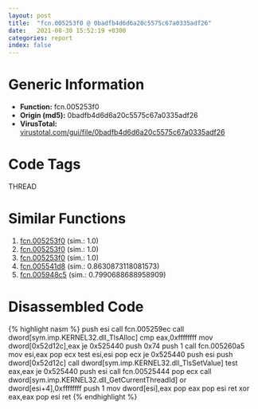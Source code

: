 ```yaml
---
layout: post
title:  "fcn.005253f0 @ 0badfb4d6d6a20c5575c67a0335adf26"
date:   2021-08-30 15:52:19 +0300
categories: report
index: false
---
```


# Generic Information
- **Function:** fcn.005253f0
- **Origin (md5):** 0badfb4d6d6a20c5575c67a0335adf26
- **VirusTotal:** [virustotal.com/gui/file/0badfb4d6d6a20c5575c67a0335adf26][virustotal_ref]

# Code Tags
<span class="tag" id="THREAD">THREAD</span>


# Similar Functions

1. [fcn.005253f0][similar_1_ref] (sim.: 1.0)
2. [fcn.005253f0][similar_2_ref] (sim.: 1.0)
3. [fcn.005253f0][similar_3_ref] (sim.: 1.0)
4. [fcn.005541d8][similar_4_ref] (sim.: 0.8630873118081573)
5. [fcn.005948c5][similar_5_ref] (sim.: 0.7990688688958909)


# Disassembled Code

{% highlight nasm %}
push esi
call fcn.005259ec
call dword[sym.imp.KERNEL32.dll_TlsAlloc]
cmp eax,0xffffffff
mov dword[0x52d12c],eax
je 0x525440
push 0x74
push 1
call fcn.005260a5
mov esi,eax
pop ecx
test esi,esi
pop ecx
je 0x525440
push esi
push dword[0x52d12c]
call dword[sym.imp.KERNEL32.dll_TlsSetValue]
test eax,eax
je 0x525440
push esi
call fcn.00525444
pop ecx
call dword[sym.imp.KERNEL32.dll_GetCurrentThreadId]
or dword[esi+4],0xffffffff
push 1
mov dword[esi],eax
pop eax
pop esi
ret 
xor eax,eax
pop esi
ret 
{% endhighlight %}


[similar_1_ref]: /report/fcn.005253f0@dc54d4461cc1157c0cc897f7e0798837
[similar_2_ref]: /report/fcn.005253f0@899b53af173c4215df56bb7ae747cad7
[similar_3_ref]: /report/fcn.005253f0@63e73b058f7f8d2def7d30a3802c3408
[similar_4_ref]: /report/fcn.005541d8@e4fcd7637c2a9a1e4f16c358278a6a06
[similar_5_ref]: /report/fcn.005948c5@009ea4ad185ccb9becba67b3b2163e8b
[virustotal_ref]: https://www.virustotal.com/gui/file/0badfb4d6d6a20c5575c67a0335adf26